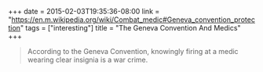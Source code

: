 +++
date = 2015-02-03T19:35:36-08:00
link = "https://en.m.wikipedia.org/wiki/Combat_medic#Geneva_convention_protection"
tags = ["interesting"]
title = "The Geneva Convention And Medics"
+++

>According to the Geneva Convention, knowingly firing at a medic wearing clear insignia is a war crime.
